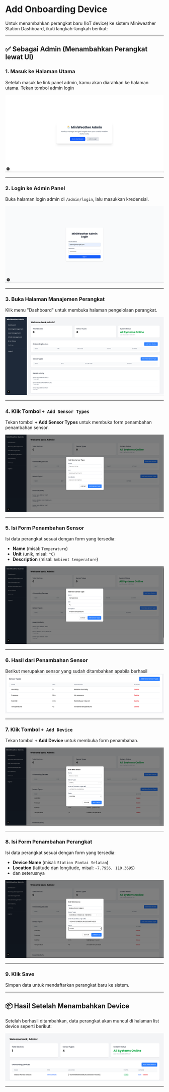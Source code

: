 # Add Onboarding Device

Untuk menambahkan perangkat baru (IoT device) ke sistem Miniweather Station Dashboard, ikuti langkah-langkah berikut:

---

## ✅ Sebagai Admin (Menambahkan Perangkat lewat UI)


### 1. Masuk ke Halaman Utama

Setelah masuk ke link panel admin, kamu akan diarahkan ke halaman utama. Tekan tombol admin login

![Halaman Admin](images/create_device/halaman_admin.png)

---

### 2. Login ke Admin Panel

Buka halaman login admin di `/admin/login`, lalu masukkan kredensial.

![Masukkan Kredensial](images/create_device/masukkan_credential.png)

---

### 3. Buka Halaman Manajemen Perangkat

Klik menu "Dashboard" untuk membuka halaman pengelolaan perangkat.

![Halaman Utama Device](images/create_device/halaman_utama.png)

---

### 4. Klik Tombol `+ Add Sensor Types`

Tekan tombol **+ Add Sensor Types** untuk membuka form penambahan penambahan sensor.

![Tambah Data Device](images/create_device/tambahkan_data_sensor.png)

---

### 5. Isi Form Penambahan Sensor

Isi data perangkat sesuai dengan form yang tersedia:

- **Name** (misal: `Temperature`)
- **Unit** (unik, misal: `°C`)
- **Description** (misal: `Ambient temperature`)

![Contoh Form Pengisian Device](images/create_device/contoh_cara_mengisi_data_sensor.png)

---
### 6. Hasil dari Penambahan Sensor 

Berikut merupakan sensor yang sudah ditambahkan apabila berhasil
![Tambah Data Device](images/create_device/hasil_data_sensor.png)

---
### 7. Klik Tombol `+ Add Device`

Tekan tombol **+ Add Device** untuk membuka form penambahan.

![Tambah Data Device](images/create_device/tambahkan_data_device.png)

---

### 8. Isi Form Penambahan Perangkat

Isi data perangkat sesuai dengan form yang tersedia:

- **Device Name** (misal: `Station Pantai Selatan`)
- **Location** (latitude dan longitude, misal: `-7.7956, 110.3695`)
- dan seterusnya

![Contoh Form Pengisian Device](images/create_device/contoh_cara_mengisi_data_device.png)

---

### 9. Klik Save

Simpan data untuk mendaftarkan perangkat baru ke sistem.

---

## 📦 Hasil Setelah Menambahkan Device

Setelah berhasil ditambahkan, data perangkat akan muncul di halaman list device seperti berikut:

![Hasil Data Device](images/create_device/hasil_data_device.png)

---